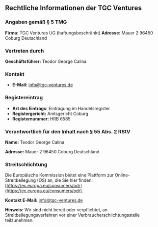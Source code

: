 ## Rechtliche Informationen der TGC Ventures

### Angaben gemäß § 5 TMG

**Firma:**
TGC Ventures UG (haftungsbeschränkt)
**Adresse:**
Mauer 2
96450 Coburg
Deutschland

### Vertreten durch
**Geschäftsführer:**
Teodor George Calina

### Kontakt
- **E-Mail:** [info@tgc-ventures.de](mailto:info@tgc-ventures.de)

### Registereintrag
- **Art des Eintrags:** Eintragung im Handelsregister
- **Registergericht:** Amtsgericht Coburg
- **Registernummer:** HRB 6585

### Verantwortlich für den Inhalt nach § 55 Abs. 2 RStV
**Name:**
Teodor George Calina

**Adresse:**
Mauer 2
96450 Coburg
Deutschland

### Streitschlichtung
Die Europäische Kommission bietet eine Plattform zur Online-Streitbeilegung (OS) an, die Sie hier finden: [https://ec.europa.eu/consumers/odr](https://ec.europa.eu/consumers/odr).

**Kontakt E-Mail:** [info@tgc-ventures.de](mailto:info@tgc-ventures.de)

**Hinweis:** Wir sind nicht bereit oder verpflichtet, an Streitbeilegungsverfahren vor einer Verbraucherschlichtungsstelle teilzunehmen.
